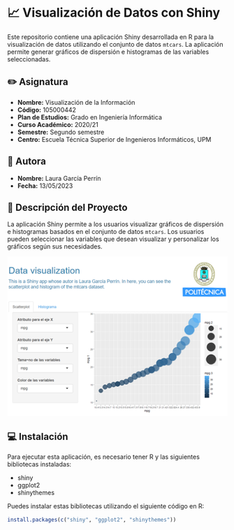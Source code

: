 # 📈 Visualización de Datos con Shiny

Este repositorio contiene una aplicación Shiny desarrollada en R para la visualización de datos utilizando el conjunto de datos `mtcars`. La aplicación permite generar gráficos de dispersión e histogramas de las variables seleccionadas.

## ✏️ Asignatura

- **Nombre:** Visualización de la Información
- **Código:** 105000442
- **Plan de Estudios:** Grado en Ingeniería Informática
- **Curso Académico:** 2020/21
- **Semestre:** Segundo semestre
- **Centro:** Escuela Técnica Superior de Ingenieros Informáticos, UPM

## 👩 Autora

- **Nombre:** Laura García Perrín
- **Fecha:** 13/05/2023

## 📘 Descripción del Proyecto

La aplicación Shiny permite a los usuarios visualizar gráficos de dispersión e histogramas basados en el conjunto de datos `mtcars`. 
Los usuarios pueden seleccionar las variables que desean visualizar y personalizar los gráficos según sus necesidades.

![alt text](https://github.com/lgperrin/UPM-Modules/blob/main/Visualizacion-Informacion/Captura%20de%20pantalla%202024-06-07%20130322.png)

## 💻 Instalación

Para ejecutar esta aplicación, es necesario tener R y las siguientes bibliotecas instaladas:

- shiny
- ggplot2
- shinythemes

Puedes instalar estas bibliotecas utilizando el siguiente código en R:

```r
install.packages(c("shiny", "ggplot2", "shinythemes"))
